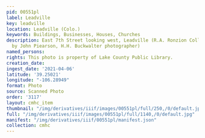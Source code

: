 ```yaml
---
pid: 00551pl
label: Leadville
key: leadville
location: Leadville (Colo.)
keywords: Buildings, Businesses, Houses, Churches
description: East 7th Street looking west, Leadville (R.A. Ronzion Collection, Donated
  by John Piearson, H.H. Buckwalter photographer)
named_persons: 
rights: This photo is property of Lake County Public Library.
creation_date: 
ingest_date: '2021-04-06'
latitude: '39.25021'
longitude: "-106.28949"
format: Photo
source: Scanned Photo
order: '3117'
layout: cmhc_item
thumbnail: "/img/derivatives/iiif/images/00551pl/full/250,/0/default.jpg"
full: "/img/derivatives/iiif/images/00551pl/full/1140,/0/default.jpg"
manifest: "/img/derivatives/iiif/00551pl/manifest.json"
collection: cmhc
---
```

